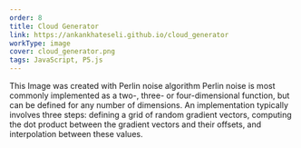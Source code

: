 ```yaml
---
order: 8
title: Cloud Generator
link: https://ankankhateseli.github.io/cloud_generator
workType: image
cover: cloud_generator.png
tags: JavaScript, P5.js
---
```


This Image was created with Perlin noise algorithm
Perlin noise is most commonly implemented as a two-, three- or four-dimensional function, but can be defined for any number of dimensions. An implementation typically involves three steps: defining a grid of random gradient vectors, computing the dot product between the gradient vectors and their offsets, and interpolation between these values.
